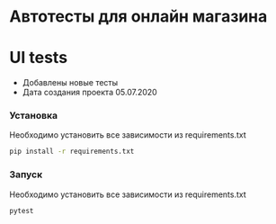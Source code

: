 # Автотесты для онлайн магазина 

# UI tests

  - Добавлены новые тесты
  - Дата создания проекта 05.07.2020
  
### Установка 

Необходимо установить все зависимости из requirements.txt

```sh
pip install -r requirements.txt
```
 
 ### Запуск 

Необходимо установить все зависимости из requirements.txt

```sh
pytest
```
 